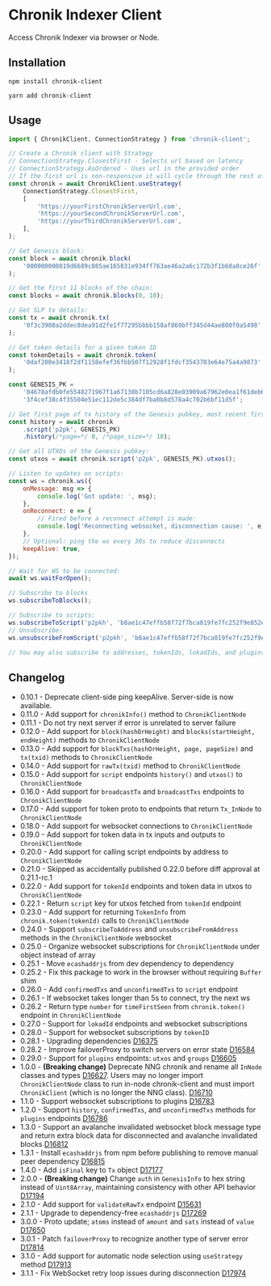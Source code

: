 # Chronik Indexer Client

Access Chronik Indexer via browser or Node.

## Installation

`npm install chronik-client`

`yarn add chronik-client`

## Usage

```js
import { ChronikClient, ConnectionStrategy } from 'chronik-client';

// Create a Chronik client with Strategy
// ConnectionStrategy.ClosestFirst - Selects url based on latency
// ConnectionStrategy.AsOrdered - Uses url in the provided order
// If the first url is non-responsive it will cycle through the rest of the array.
const chronik = await ChronikClient.useStrategy(
    ConnectionStrategy.ClosestFirst,
    [
        'https://yourFirstChronikServerUrl.com',
        'https://yourSecondChronikServerUrl.com',
        'https://yourThirdChronikServerUrl.com',
    ],
);

// Get Genesis block:
const block = await chronik.block(
    '000000000019d6689c085ae165831e934ff763ae46a2a6c172b3f1b60a8ce26f',
);

// Get the first 11 blocks of the chain:
const blocks = await chronik.blocks(0, 10);

// Get SLP tx details:
const tx = await chronik.tx(
    '0f3c3908a2ddec8dea91d2fe1f77295bbbb158af869bff345d44ae800f0a5498',
);

// Get token details for a given token ID
const tokenDetails = await chronik.token(
    '0daf200e3418f2df1158efef36fbb507f12928f1fdcf3543703e64e75a4a9073',
);

const GENESIS_PK =
    '04678afdb0fe5548271967f1a67130b7105cd6a828e03909a67962e0ea1f61deb649f6bc' +
    '3f4cef38c4f35504e51ec112de5c384df7ba0b8d578a4c702b6bf11d5f';

// Get first page of tx history of the Genesis pubkey, most recent first:
const history = await chronik
    .script('p2pk', GENESIS_PK)
    .history(/*page=*/ 0, /*page_size=*/ 10);

// Get all UTXOs of the Genesis pubkey:
const utxos = await chronik.script('p2pk', GENESIS_PK).utxos();

// Listen to updates on scripts:
const ws = chronik.ws({
    onMessage: msg => {
        console.log('Got update: ', msg);
    },
    onReconnect: e => {
        // Fired before a reconnect attempt is made:
        console.log('Reconnecting websocket, disconnection cause: ', e);
    },
    // Optional: ping the ws every 30s to reduce disconnects
    keepAlive: true,
});

// Wait for WS to be connected:
await ws.waitForOpen();

// Subscribe to blocks
ws.subscribeToBlocks();

// Subscribe to scripts:
ws.subscribeToScript('p2pkh', 'b8ae1c47effb58f72f7bca819fe7fc252f9e852e');
// Unsubscribe:
ws.unsubscribeFromScript('p2pkh', 'b8ae1c47effb58f72f7bca819fe7fc252f9e852e');

// You may also subscribe to addresses, tokenIds, lokadIds, and plugins. See integration tests.
```

## Changelog

-   0.10.1 - Deprecate client-side ping keepAlive. Server-side is now available.
-   0.11.0 - Add support for `chronikInfo()` method to `ChronikClientNode`
-   0.11.1 - Do not try next server if error is unrelated to server failure
-   0.12.0 - Add support for `block(hashOrHeight)` and `blocks(startHeight, endHeight)` methods to `ChronikClientNode`
-   0.13.0 - Add support for `blockTxs(hashOrHeight, page, pageSize)` and `tx(txid)` methods to `ChronikClientNode`
-   0.14.0 - Add support for `rawTx(txid)` method to `ChronikClientNode`
-   0.15.0 - Add support for `script` endpoints `history()` and `utxos()` to `ChronikClientNode`
-   0.16.0 - Add support for `broadcastTx` and `broadcastTxs` endpoints to `ChronikClientNode`
-   0.17.0 - Add support for token proto to endpoints that return `Tx_InNode` to `ChronikClientNode`
-   0.18.0 - Add support for websocket connections to `ChronikClientNode`
-   0.19.0 - Add support for token data in tx inputs and outputs to `ChronikClientNode`
-   0.20.0 - Add support for calling script endpoints by address to `ChronikClientNode`
-   0.21.0 - Skipped as accidentally published 0.22.0 before diff approval at 0.21.1-rc.1
-   0.22.0 - Add support for `tokenId` endpoints and token data in utxos to `ChronikClientNode`
-   0.22.1 - Return `script` key for utxos fetched from `tokenId` endpoint
-   0.23.0 - Add support for returning `TokenInfo` from `chronik.token(tokenId)` calls to `ChronikClientNode`
-   0.24.0 - Support `subscribeToAddress` and `unsubscribeFromAddress` methods in the `ChronikClientNode` websocket
-   0.25.0 - Organize websocket subscriptions for `ChronikClientNode` under object instead of array
-   0.25.1 - Move `ecashaddrjs` from dev dependency to dependency
-   0.25.2 - Fix this package to work in the browser without requiring `Buffer` shim
-   0.26.0 - Add `confirmedTxs` and `unconfirmedTxs` to `script` endpoint
-   0.26.1 - If websocket takes longer than 5s to connect, try the next ws
-   0.26.2 - Return type `number` for `timeFirstSeen` from `chronik.token()` endpoint in `ChronikClientNode`
-   0.27.0 - Support for `lokadId` endpoints and websocket subscriptions
-   0.28.0 - Support for websocket subscriptions by `tokenID`
-   0.28.1 - Upgrading dependencies [D16375](https://reviews.bitcoinabc.org/D16375)
-   0.28.2 - Improve failoverProxy to switch servers on error state [D16584](https://reviews.bitcoinabc.org/D16584)
-   0.29.0 - Support for `plugins` endpoints: `utxos` and `groups` [D16605](https://reviews.bitcoinabc.org/D16605)
-   1.0.0 - **(Breaking change)** Deprecate NNG chronik and rename all `InNode` classes and types [D16627](https://reviews.bitcoinabc.org/D16627). Users may no longer import `ChronikClientNode` class to run in-node chronik-client and must import `ChronikClient` (which is no longer the NNG class). [D16710](https://reviews.bitcoinabc.org/D16710)
-   1.1.0 - Support websocket subscriptions to plugins [D16783](https://reviews.bitcoinabc.org/D16783)
-   1.2.0 - Support `history`, `confirmedTxs`, and `unconfirmedTxs` methods for `plugins` endpoints [D16786](https://reviews.bitcoinabc.org/D16786)
-   1.3.0 - Support an avalanche invalidated websocket block message type and return extra block data for disconnected and avalanche invalidated blocks [D16812](https://reviews.bitcoinabc.org/D16812)
-   1.3.1 - Install `ecashaddrjs` from npm before publishing to remove manual peer dependency [D16815](https://reviews.bitcoinabc.org/D16815)
-   1.4.0 - Add `isFinal` key to `Tx` object [D17177](https://reviews.bitcoinabc.org/D17177)
-   2.0.0 - **(Breaking change)** Change `auth` in `GenesisInfo` to hex string instead of `Uint8Array`, maintaining consistency with other API behavior [D17194](https://reviews.bitcoinabc.org/D17194)
-   2.1.0 - Add support for `validateRawTx` endpoint [D15631](https://reviews.bitcoinabc.org/D15631)
-   2.1.1 - Upgrade to dependency-free `ecashaddrjs` [D17269](https://reviews.bitcoinabc.org/D17269)
-   3.0.0 - Proto update; `atoms` instead of `amount` and `sats` instead of `value` [D17650](https://reviews.bitcoinabc.org/D17650)
-   3.0.1 - Patch `failoverProxy` to recognize another type of server error [D17814](https://reviews.bitcoinabc.org/D17814)
-   3.1.0 - Add support for automatic node selection using `useStrategy` method [D17913](https://reviews.bitcoinabc.org/D17913)
-   3.1.1 - Fix WebSocket retry loop issues during disconnection [D17974](https://reviews.bitcoinabc.org/D17974)
